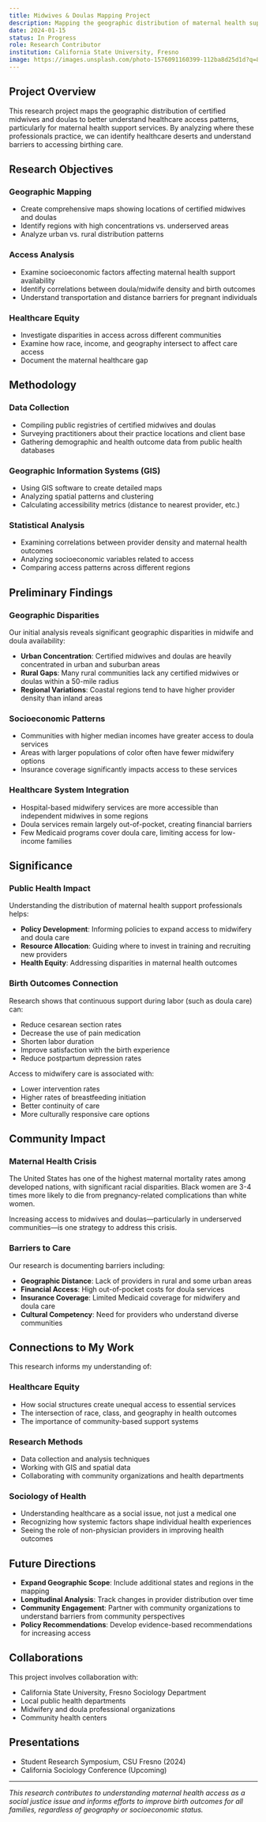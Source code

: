 ```yaml
---
title: Midwives & Doulas Mapping Project
description: Mapping the geographic distribution of maternal health support professionals and analyzing healthcare access patterns across different communities.
date: 2024-01-15
status: In Progress
role: Research Contributor
institution: California State University, Fresno
image: https://images.unsplash.com/photo-1576091160399-112ba8d25d1d?q=80&w=1470&auto=format&fit=crop
---
```


## Project Overview

This research project maps the geographic distribution of certified midwives and doulas to better understand healthcare access patterns, particularly for maternal health support services. By analyzing where these professionals practice, we can identify healthcare deserts and understand barriers to accessing birthing care.

## Research Objectives

### Geographic Mapping
- Create comprehensive maps showing locations of certified midwives and doulas
- Identify regions with high concentrations vs. underserved areas
- Analyze urban vs. rural distribution patterns

### Access Analysis
- Examine socioeconomic factors affecting maternal health support availability
- Identify correlations between doula/midwife density and birth outcomes
- Understand transportation and distance barriers for pregnant individuals

### Healthcare Equity
- Investigate disparities in access across different communities
- Examine how race, income, and geography intersect to affect care access
- Document the maternal healthcare gap

## Methodology

### Data Collection
- Compiling public registries of certified midwives and doulas
- Surveying practitioners about their practice locations and client base
- Gathering demographic and health outcome data from public health databases

### Geographic Information Systems (GIS)
- Using GIS software to create detailed maps
- Analyzing spatial patterns and clustering
- Calculating accessibility metrics (distance to nearest provider, etc.)

### Statistical Analysis
- Examining correlations between provider density and maternal health outcomes
- Analyzing socioeconomic variables related to access
- Comparing access patterns across different regions

## Preliminary Findings

### Geographic Disparities
Our initial analysis reveals significant geographic disparities in midwife and doula availability:

- **Urban Concentration**: Certified midwives and doulas are heavily concentrated in urban and suburban areas
- **Rural Gaps**: Many rural communities lack any certified midwives or doulas within a 50-mile radius
- **Regional Variations**: Coastal regions tend to have higher provider density than inland areas

### Socioeconomic Patterns
- Communities with higher median incomes have greater access to doula services
- Areas with larger populations of color often have fewer midwifery options
- Insurance coverage significantly impacts access to these services

### Healthcare System Integration
- Hospital-based midwifery services are more accessible than independent midwives in some regions
- Doula services remain largely out-of-pocket, creating financial barriers
- Few Medicaid programs cover doula care, limiting access for low-income families

## Significance

### Public Health Impact
Understanding the distribution of maternal health support professionals helps:

- **Policy Development**: Informing policies to expand access to midwifery and doula care
- **Resource Allocation**: Guiding where to invest in training and recruiting new providers
- **Health Equity**: Addressing disparities in maternal health outcomes

### Birth Outcomes Connection
Research shows that continuous support during labor (such as doula care) can:
- Reduce cesarean section rates
- Decrease the use of pain medication
- Shorten labor duration
- Improve satisfaction with the birth experience
- Reduce postpartum depression rates

Access to midwifery care is associated with:
- Lower intervention rates
- Higher rates of breastfeeding initiation
- Better continuity of care
- More culturally responsive care options

## Community Impact

### Maternal Health Crisis
The United States has one of the highest maternal mortality rates among developed nations, with significant racial disparities. Black women are 3-4 times more likely to die from pregnancy-related complications than white women.

Increasing access to midwives and doulas—particularly in underserved communities—is one strategy to address this crisis.

### Barriers to Care
Our research is documenting barriers including:
- **Geographic Distance**: Lack of providers in rural and some urban areas
- **Financial Access**: High out-of-pocket costs for doula services
- **Insurance Coverage**: Limited Medicaid coverage for midwifery and doula care
- **Cultural Competency**: Need for providers who understand diverse communities

## Connections to My Work

This research informs my understanding of:

### Healthcare Equity
- How social structures create unequal access to essential services
- The intersection of race, class, and geography in health outcomes
- The importance of community-based support systems

### Research Methods
- Data collection and analysis techniques
- Working with GIS and spatial data
- Collaborating with community organizations and health departments

### Sociology of Health
- Understanding healthcare as a social issue, not just a medical one
- Recognizing how systemic factors shape individual health experiences
- Seeing the role of non-physician providers in improving health outcomes

## Future Directions

- **Expand Geographic Scope**: Include additional states and regions in the mapping
- **Longitudinal Analysis**: Track changes in provider distribution over time
- **Community Engagement**: Partner with community organizations to understand barriers from community perspectives
- **Policy Recommendations**: Develop evidence-based recommendations for increasing access

## Collaborations

This project involves collaboration with:
- California State University, Fresno Sociology Department
- Local public health departments
- Midwifery and doula professional organizations
- Community health centers

## Presentations

- Student Research Symposium, CSU Fresno (2024)
- California Sociology Conference (Upcoming)

---

*This research contributes to understanding maternal health access as a social justice issue and informs efforts to improve birth outcomes for all families, regardless of geography or socioeconomic status.*
